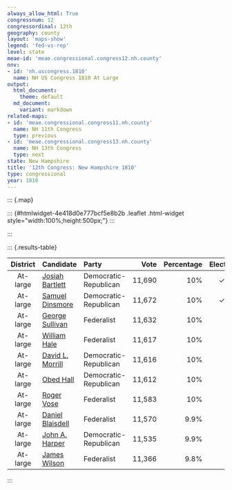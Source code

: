 ```yaml
---
always_allow_html: True
congressnum: 12
congressordinal: 12th
geography: county
layout: 'maps-show'
legend: 'fed-vs-rep'
level: state
meae-id: 'meae.congressional.congress12.nh.county'
nnv:
- id: 'nh.uscongress.1810'
  name: NH US Congress 1810 At Large
output:
  html_document:
    theme: default
  md_document:
    variant: markdown
related-maps:
- id: 'meae.congressional.congress11.nh.county'
  name: NH 11th Congress
  type: previous
- id: 'meae.congressional.congress13.nh.county'
  name: NH 13th Congress
  type: next
state: New Hampshire
title: '12th Congress: New Hampshire 1810'
type: congressional
year: 1810
---
```


::: {.map}
<!--html_preserve-->
::: {#htmlwidget-4e418d0e777bcf5e8b2b .leaflet .html-widget style="width:100%;height:500px;"}
:::

<script type="application/json" data-for="htmlwidget-4e418d0e777bcf5e8b2b">{"x":{"options":{"minZoom":7,"maxZoom":12,"crs":{"crsClass":"L.Proj.CRS","code":"ESRI:32110","proj4def":"+proj=tmerc +lat_0=42.5 +lon_0=-71.66666666666667 +k=0.999966667 +x_0=300000 +y_0=0 +ellps=GRS80 +datum=NAD83 +units=m +no_defs","projectedBounds":null,"options":{"resolutions":[25251.1682940423,16834.1121960282,11222.7414640188,7481.82764267921,4987.88509511948,3325.25673007965,2216.8378200531,1477.8918800354,985.261253356934,656.840835571289,437.893890380859]}},"zoomControl":false,"dragging":true},"calls":[{"method":"setMaxBounds","args":[42.4469990057797,-72.9572479093767,45.5553024920437,-70.3117193086752]},{"method":"addPolygons","args":[[[[{"lng":[-71.944792703227,-71.9288116934892,-72.2215627906209,-72.2829818109849,-72.4585198692103,-72.491122882699,-72.5160828905408,-72.5088588889981,-72.5427849019116,-72.5572479093767,-72.5528349098559,-72.5244319023333,-72.5321869072862,-72.473828889041,-72.4437638811785,-72.4673648918064,-72.4350688830784,-72.452101893402,-72.4337018917169,-72.4386938945784,-72.3955258839429,-72.410354890037,-72.3901048848782,-72.4159788946753,-72.3963618914066,-72.380301889866,-72.3985648973945,-72.3801968949549,-72.3296218798838,-72.2065598379821,-72.1064648027445,-72.0771467924439,-72.0672617891152,-72.0564617854443,-71.9352217442159,-72.0113477639775,-72.0468977742326,-72.0514577736212,-72.0900297831703,-72.0654307709161,-72.0454007642522,-72.0415397610401,-72.0089957481466,-72.0367917570479,-72.023403751263,-72.0381497542745,-72.062374751329,-72.0060677326373,-71.9743727130529,-71.944792703227],"lat":[42.7885950029019,42.7122439889178,42.7199769810478,42.7215579793709,42.7268619746927,42.7724749822701,42.7659589802223,42.7799289831023,42.8084909873958,42.8530289953373,42.8849780015121,42.9155840082155,42.9549550153799,42.9720550205124,43.0062540279326,43.0526580358843,43.084757042971,43.1614230567905,43.233284070845,43.2529140743507,43.3126140869185,43.3316840899889,43.3569360953631,43.3765400981647,43.4288831085546,43.4899751204392,43.5134441241944,43.572205135698,43.6002111425544,43.5847681437346,43.5535001412015,43.5446411405102,43.544004140713,43.5427541408315,43.5284591420974,43.4370011226247,43.4113001166872,43.3763181100172,43.3225760987381,43.2550530869085,43.2547910875054,43.2227540816309,43.187884076142,43.1825630742508,43.1601600704784,43.1288170641206,42.9448470287084,42.9439090303329,42.7893930021138,42.7885950029019]}]],[[{"lng":[-71.0843355690551,-71.0455475274248,-71.0100314804456,-71.0006824648044,-71.0955194965596,-71.1670095206411,-71.1632445181297,-71.1555195136661,-71.1806055219329,-71.3827875897288,-71.4128186085863,-71.4158026124026,-71.4202036142465,-71.469681633451,-71.5757536687381,-71.5871136756719,-71.6924767128923,-71.7647467417448,-71.7027817213715,-71.6618307092817,-71.6458907061213,-71.5781556850382,-71.5942606916883,-71.573084685589,-71.597223695019,-71.5598246827969,-71.5398986776248,-71.5625446861404,-71.5469866826151,-71.5878076983774,-71.5819836971792,-71.632095719058,-71.5738097019438,-71.5776037047765,-71.5516256974227,-71.5495346983115,-71.4958456828881,-71.5219366939583,-71.5162236936096,-71.541198703352,-71.5090666939451,-71.4879236863854,-71.4645566792896,-71.5024876921094,-71.4983356943692,-71.4288296743063,-71.4380886786181,-71.3978116689496,-71.4425896864051,-71.3849186665088,-71.3572536584165,-71.360665660646,-71.2843976368595,-71.2311226153584,-71.1470675861725,-71.0843355690551],"lat":[45.3053024920437,44.8549734129151,44.2847713107623,44.0765162729168,44.0751022697089,44.0765522677422,44.0558132640521,44.0246492585672,44.0221932573315,44.0223252509956,44.1662582764288,44.2120922847134,44.2180442856609,44.2600232917465,44.2547082873801,44.3047952961431,44.3340982980765,44.406644308911,44.4137473122136,44.4403033183587,44.4751513251924,44.5021983322822,44.5216903352909,44.5379893389245,44.5585993418717,44.5644783441435,44.5888403491901,44.6028513509895,44.6299613563865,44.661520360758,44.6735433631141,44.7515213755231,44.7913883845816,44.8156123888081,44.8377373936216,44.8626023981486,44.9049894074846,44.9399904129029,44.9645794174854,44.9846504202605,45.0073234253543,45.001041424919,45.0136464279276,45.0133764266487,45.0700724368965,45.1238904487384,45.1420234516647,45.2035624639093,45.2383974686386,45.2333604696171,45.2533454740589,45.269844476874,45.302444485117,45.2497214774845,45.2397714784131,45.3053024920437]}]],[[{"lng":[-71.7647467417448,-71.6924767128923,-71.5871136756719,-71.5757536687381,-71.469681633451,-71.4202036142465,-71.4158026124026,-71.4128186085863,-71.3827875897288,-71.3618905762646,-71.5646156427524,-71.5605416402913,-71.5323706242029,-71.5221936167147,-71.648272658141,-71.6509116550994,-71.6856876651428,-71.7280856792476,-71.7155636740389,-71.7277506772369,-71.6907226621602,-71.8636847161332,-71.8880147237941,-71.8944467266713,-71.9307067430074,-71.9352217442159,-72.0564617854443,-72.0672617891152,-72.0771467924439,-72.1064648027445,-72.2065598379821,-72.3296218798838,-72.3028688773897,-72.2509318624341,-72.2050148490598,-72.183343844164,-72.184789848112,-72.0906688231221,-72.1142738311177,-72.1169868337234,-72.102476830161,-72.0900598256965,-72.0951008281338,-72.0526198173969,-72.0318558106291,-72.0452308155831,-72.0314938118234,-72.048335817234,-72.0555308205507,-72.0337048145278,-72.0400838181964,-72.0428028191615,-72.0661678290904,-72.0478898260684,-72.0684978350236,-72.0334658252764,-72.0331368263474,-71.90690978578,-71.8724727734818,-71.8376577625043,-71.812902754684,-71.802354753539,-71.7647467417448],"lat":[44.406644308911,44.3340982980765,44.3047952961431,44.2547082873801,44.2600232917465,44.2180442856609,44.2120922847134,44.1662582764288,44.0223252509956,43.915558232013,43.8931192214538,43.8750802182591,43.7650381988381,43.6971911866027,43.6861691805568,43.6212381684341,43.5954751625445,43.5949701610983,43.5778481583185,43.56353315527,43.518061147995,43.4580281312938,43.4508381291739,43.4630171312356,43.5332961431418,43.5284591420974,43.5427541408315,43.544004140713,43.5446411405102,43.5535001412015,43.5847681437346,43.6002111425544,43.7027271623969,43.7401501710175,43.7709521782102,43.8081621857813,43.863403195904,43.9657922178086,43.9675222173513,43.9944892222082,44.0148902264246,44.0099122259201,44.0218402279403,44.0768052393989,44.0796352405978,44.0872252415478,44.1004762444217,44.0969152432181,44.11129024561,44.1315512500291,44.155759254241,44.1566222543093,44.1897832595917,44.2385032690733,44.2706302742432,44.3018882810835,44.3203742844547,44.3482932936746,44.3366372926833,44.3478102958508,44.3555562980658,44.3933893052803,44.406644308911]}]],[[{"lng":[-71.8944467266713,-71.8880147237941,-71.8636847161332,-71.6907226621602,-71.653389647968,-71.6634396504885,-71.6495966436693,-71.651444640321,-71.6273926296655,-71.5855526142327,-71.5887006144558,-71.6679996392189,-71.6029656120101,-71.6281586200916,-71.5125695767859,-71.4663495641265,-71.4546745557242,-71.449298552563,-71.3922435329666,-71.3753825233666,-71.4512775480539,-71.427070533971,-71.3865115204449,-71.36154050991,-71.3869955135333,-71.8541186686936,-71.8987166834976,-71.9288116934892,-71.944792703227,-71.9743727130529,-72.0060677326373,-72.062374751329,-72.0381497542745,-72.023403751263,-72.0367917570479,-72.0089957481466,-72.0415397610401,-72.0454007642522,-72.0654307709161,-72.0900297831703,-72.0514577736212,-72.0468977742326,-72.0113477639775,-71.9352217442159,-71.9307067430074,-71.8944467266713],"lat":[43.4630171312356,43.4508381291739,43.4580281312938,43.518061147995,43.4888021437348,43.4749861408422,43.4380281343922,43.371517121918,43.3268291143237,43.3012051108475,43.2872521081352,43.260147100555,43.1651160847718,43.160241083063,43.0759750708299,43.1222700809911,43.0442140666464,43.0203930623188,43.0089640619318,42.9391940492646,42.9307200453104,42.8249260260138,42.8234100269789,42.7836340201948,42.698804003275,42.7102939909075,42.7114279897149,42.7122439889178,42.7885950029019,42.7893930021138,42.9439090303329,42.9448470287084,43.1288170641206,43.1601600704784,43.1825630742508,43.187884076142,43.2227540816309,43.2547910875054,43.2550530869085,43.3225760987381,43.3763181100172,43.4113001166872,43.4370011226247,43.5284591420974,43.5332961431418,43.4630171312356]}]],[[{"lng":[-71.5471786104364,-71.2358664968986,-71.247185500055,-71.0367594225604,-71.0266944188574,-71.0731124310994,-70.8906213704679,-70.9151133769223,-70.8708423626282,-70.8400413513634,-70.8359303514184,-70.8642003615821,-70.850801357853,-70.8595023622292,-70.8130243465437,-70.7655943292726,-70.772220330426,-70.76223132782,-70.7373983182877,-70.7666973273855,-70.730798315945,-70.7406133186159,-70.7170273111375,-70.7117193086752,-70.7940573303622,-70.8106083334601,-70.8379563436742,-70.8250353386055,-70.8446723441993,-70.831329339969,-70.829691339132,-70.8189323361288,-70.8172963343357,-70.8239423364793,-70.8253973369381,-70.8486253441125,-70.8855983575883,-70.9292683722312,-71.0312024046249,-71.0642024126202,-71.1325034361208,-71.1852044519267,-71.181804447762,-71.2455054691488,-71.2559544722455,-71.2942054827125,-71.3869955135333,-71.36154050991,-71.3865115204449,-71.427070533971,-71.4512775480539,-71.3753825233666,-71.3922435329666,-71.449298552563,-71.4546745557242,-71.4663495641265,-71.5125695767859,-71.6281586200916,-71.6029656120101,-71.6679996392189,-71.5887006144558,-71.5855526142327,-71.6273926296655,-71.651444640321,-71.6495966436693,-71.6194866339854,-71.6004126270982,-71.5471786104364],"lat":[43.4527581403775,43.2847641186781,43.2741911163447,43.1442640983795,43.1380360975127,43.0817240854793,43.0829740912553,43.0528500848259,43.0605550876183,43.0423850851126,43.0678020900395,43.0812960917361,43.0942980945949,43.1206370993023,43.1168530999894,43.0903920964201,43.0715510926625,43.0844250953941,43.0617150918477,43.049998088755,43.0590970915504,43.048393089233,43.0550710912014,43.0425530889932,42.9399190670958,42.8966020583832,42.9169110614162,42.9029480591549,42.8861880553849,42.889832056477,42.8845510555236,42.8948510578012,42.8723000535689,42.8711450531504,42.8707000530223,42.8609490504737,42.8824990534553,42.8850080526163,42.8590980446177,42.8062990335872,42.8213980343815,42.7916980271318,42.7375990169443,42.7425990159519,42.7361120143978,42.6969990057797,42.698804003275,42.7836340201948,42.8234100269789,42.8249260260138,42.9307200453104,42.9391940492646,43.0089640619318,43.0203930623188,43.0442140666464,43.1222700809911,43.0759750708299,43.160241083063,43.1651160847718,43.260147100555,43.2872521081352,43.3012051108475,43.3268291143237,43.371517121918,43.4380281343922,43.4437701364169,43.4347841353441,43.4527581403775]}]],[[{"lng":[-71.1670095206411,-71.0955194965596,-71.0006824648044,-70.994327454806,-70.9890684440959,-70.972717425663,-70.9508384172387,-70.9621824204507,-70.9546924161083,-70.9760044214343,-70.9611334159481,-70.9609494141799,-70.986812421361,-70.9859654191102,-70.9730694130621,-70.9308443982348,-70.8817043782052,-70.8096413515228,-70.8250013536699,-70.8284203518007,-70.8599763649358,-70.8526853604654,-70.917569382175,-70.8678523648706,-70.8643883621791,-70.8883863706378,-70.8770373664352,-70.8906213704679,-71.0731124310994,-71.0266944188574,-71.0367594225604,-71.247185500055,-71.2358664968986,-71.5471786104364,-71.6004126270982,-71.6194866339854,-71.6495966436693,-71.6634396504885,-71.653389647968,-71.6907226621602,-71.7277506772369,-71.7155636740389,-71.7280856792476,-71.6856876651428,-71.6509116550994,-71.648272658141,-71.5221936167147,-71.5323706242029,-71.5605416402913,-71.5646156427524,-71.3618905762646,-71.3827875897288,-71.1806055219329,-71.1555195136661,-71.1632445181297,-71.1670095206411],"lat":[44.0765522677422,44.0751022697089,44.0765162729168,43.944187248765,43.7924492208966,43.5702641801405,43.5510361772279,43.5410421750178,43.5091941693072,43.4781611628627,43.4691191616286,43.4394741560946,43.414274150592,43.3800321442099,43.3495721388981,43.3365241377389,43.2724921272151,43.2254171205447,43.1726951101564,43.1191930999671,43.1659031078211,43.1296311012044,43.1315890996123,43.1181860985881,43.0908130935272,43.0992150943885,43.0916440933022,43.0829740912553,43.0817240854793,43.1380360975127,43.1442640983795,43.2741911163447,43.2847641186781,43.4527581403775,43.4347841353441,43.4437701364169,43.4380281343922,43.4749861408422,43.4888021437348,43.518061147995,43.56353315527,43.5778481583185,43.5949701610983,43.5954751625445,43.6212381684341,43.6861691805568,43.6971911866027,43.7650381988381,43.8750802182591,43.8931192214538,43.915558232013,44.0223252509956,44.0221932573315,44.0246492585672,44.0558132640521,44.0765522677422]}]]],null,null,{"interactive":true,"className":"","stroke":true,"color":"#bbb","weight":2,"opacity":1,"fill":true,"fillColor":["#74C476","#756BB1","#74C476","#9E9AC8","#9E9AC8","#74C476"],"fillOpacity":1,"dashArray":"5, 5","smoothFactor":1,"noClip":false},["<b>Cheshire County<\/b><br/>\nFederalists: 59% (15,048 votes)<br/>\nDemocratic-Republicans: 40.8% (10,410 votes)<br/>\nUnaffiliated or other parties: 0.1% (27 votes)<br/>","<b>Coos County<\/b><br/>\nFederalists: 37% (714 votes)<br/>\nDemocratic-Republicans: 62.6% (1,206 votes)<br/>\nUnaffiliated or other parties: 0.4% (8 votes)<br/>","<b>Grafton County<\/b><br/>\nFederalists: 59.2% (9,002 votes)<br/>\nDemocratic-Republicans: 40.7% (6,192 votes)<br/>\nUnaffiliated or other parties: 0.1% (18 votes)<br/>","<b>Hillsborough County<\/b><br/>\nFederalists: 39.7% (9,925 votes)<br/>\nDemocratic-Republicans: 60% (15,011 votes)<br/>\nUnaffiliated or other parties: 0.3% (69 votes)<br/>","<b>Rockingham County<\/b><br/>\nFederalists: 46.3% (14,534 votes)<br/>\nDemocratic-Republicans: 53.6% (16,829 votes)<br/>\nUnaffiliated or other parties: 0.1% (35 votes)<br/>","<b>Strafford County<\/b><br/>\nFederalists: 50.3% (8,732 votes)<br/>\nDemocratic-Republicans: 49.7% (8,626 votes)<br/>\nUnaffiliated or other parties: 0% (6 votes)<br/>"],null,["Cheshire County","Coos County","Grafton County","Hillsborough County","Rockingham County","Strafford County"],{"interactive":false,"permanent":false,"direction":"auto","opacity":1,"offset":[0,0],"textsize":"10px","textOnly":false,"className":"","sticky":true},null]},{"method":"addPolygons","args":[[[[{"lng":[-70.6170250097467,-70.6149710036071,-70.6109510040495,-70.613408977044,-70.6170250097467],"lat":[42.9772249866355,42.9785760173521,42.9766339868857,42.9734080018503,42.9772249866355]}],[{"lng":[-70.8106293412168,-70.8173060245697,-70.8176542464881,-70.822375032606,-70.8294730266229,-70.8306170091194,-70.8249679882939,-70.8259849800901,-70.8303489674677,-70.8357809556853,-70.8349580085449,-70.8308970211109,-70.8376380193999,-70.8358592269944,-70.8285900064626,-70.8205459860422,-70.8193119777295,-70.8109990047684,-70.8156630237936,-70.8167550222349,-70.8172960099673,-70.820896000966,-70.8307949723852,-70.8372029818432,-70.8486249740548,-70.8566970027768,-70.8855979740892,-70.9001980259277,-70.9054980078858,-70.9139449778998,-70.9266340067172,-70.9307989727441,-70.9560000396463,-70.960000001994,-70.9693999878055,-70.9814709916678,-70.9976009866503,-71.0312010314925,-71.0444009969592,-71.053601020173,-71.0581009684557,-71.0642009861611,-71.0722009983512,-71.081701989624,-71.0913020482537,-71.1018020018967,-71.1037929854065,-71.1245030361282,-71.1325029944526,-71.1435030036031,-71.149702993339,-71.166664977486,-71.1861040037052,-71.1833029733556,-71.1826419954479,-71.1818030156452,-71.2086040161784,-71.2239039962695,-71.2265009978886,-71.2334040301393,-71.2455039730919,-71.2495039929445,-71.2559540015409,-71.2660050178009,-71.2679050024174,-71.2789289815863,-71.2942049996617,-71.3130409745839,-71.3302059928684,-71.3518740095945,-71.3653069649542,-71.4203079912132,-71.4314080154843,-71.4323079834444,-71.4491100147233,-71.467708960637,-71.4995099888112,-71.5390109790521,-71.5974130196955,-71.6018129731674,-71.6128130225049,-71.6420139875383,-71.7267170007704,-71.7495170141112,-71.7506169908873,-71.8113190143927,-71.8116190400574,-71.8560470187045,-71.8847219683173,-71.936076009706,-71.9497900058429,-71.9814019966356,-72.0608110234506,-72.1245259837852,-72.2036440415805,-72.2395119892381,-72.2700730267276,-72.2829809798011,-72.2936340201142,-72.3201499703854,-72.4010539802355,-72.4378040037026,-72.4585189859541,-72.4586119875683,-72.4596670106646,-72.4619629619846,-72.4638249969264,-72.4644139869696,-72.4730710109149,-72.4742819943731,-72.475283988164,-72.4756259743419,-72.4759380324026,-72.4773350068841,-72.4773979739375,-72.483916018014,-72.4873010038356,-72.4883880327362,-72.4889470023557,-72.4916810180834,-72.4973910157492,-72.5015279907093,-72.5120500047709,-72.5164530113565,-72.5167309773798,-72.5151590258884,-72.5083719682168,-72.5088579814662,-72.5117460163054,-72.5183540052138,-72.5395999905226,-72.542907996778,-72.5425970108279,-72.5421009806266,-72.5429680263111,-72.5454499828553,-72.5461009814401,-72.5469999885414,-72.5476460040142,-72.5486359955722,-72.5534260160519,-72.5555390458561,-72.5567499519814,-72.5569360288498,-72.5567499921294,-72.5542320070271,-72.5549449776906,-72.5553490225269,-72.5554150002183,-72.5533629993311,-72.5528339891063,-72.5464909909497,-72.5407079971456,-72.5314689863282,-72.5315580507407,-72.5314330021004,-72.5291909719593,-72.5246169966331,-72.5242419979769,-72.5258870201831,-72.5262899796145,-72.5268800190673,-72.5270650035855,-72.5266239913111,-72.5268410130752,-72.5280520078758,-72.5329680225801,-72.5336809841333,-72.5317819807986,-72.5234049821596,-72.5190450151057,-72.507901013802,-72.5042259902333,-72.4925969936187,-72.4837290098866,-72.4831689858224,-72.4811769969186,-72.4746989889962,-72.4692839748691,-72.4659850046287,-72.4616269860934,-72.4618769662463,-72.4637770063482,-72.4640260399812,-72.4643069641963,-72.4651489990233,-72.4645889656289,-72.4638729848634,-72.4599509767386,-72.4569359678406,-72.4487139921821,-72.4437619901365,-72.4446349924955,-72.4477810062181,-72.4570350000131,-72.4608689948631,-72.4619290043524,-72.462988982472,-72.4609049976297,-72.4604070198685,-72.4610320379906,-72.4644609951546,-72.4670819821321,-72.4664910172268,-72.4625340548749,-72.4562370085414,-72.4512810058025,-72.4452020051122,-72.4398700268891,-72.4361900300056,-72.435066017809,-72.437810993564,-72.4383720119783,-72.4387459787534,-72.4396199925572,-72.4429579924777,-72.4424270044563,-72.43890201514,-72.4333790077342,-72.4331600005294,-72.432784962929,-72.435935987916,-72.4429330167327,-72.442184013628,-72.4415289723866,-72.440748947878,-72.4425280169492,-72.4501130052003,-72.4528289993624,-72.4532040088623,-72.4567020206499,-72.4563360249709,-72.4528010356441,-72.4515529794906,-72.4521000151222,-72.4518679503843,-72.452649962354,-72.4488089460684,-72.4434050156909,-72.4437490403854,-72.4494350085978,-72.450279992332,-72.447936004188,-72.4462809801292,-72.4389690055096,-72.4377190254309,-72.4388749973974,-72.4393129953753,-72.43940699143,-72.4405000333366,-72.4391559768558,-72.4338100086031,-72.4391869944936,-72.4387549768485,-72.4375040309095,-72.4363780153455,-72.4300599736848,-72.4287150321749,-72.4215830073687,-72.4155750315737,-72.4154499780921,-72.4097520156726,-72.4095650231335,-72.4078419970549,-72.4053659728059,-72.4036729825081,-72.4027000149537,-72.3988769929881,-72.3971229759313,-72.3955250701663,-72.3959299739411,-72.3971499963723,-72.3976190141605,-72.4034700110563,-72.4101970004922,-72.4091309905706,-72.4090369971876,-72.4065470058804,-72.4009810186516,-72.3909200368266,-72.3921700162379,-72.4039490021839,-72.4145050245125,-72.4149110036004,-72.4158830089058,-72.4131539658911,-72.4111789967079,-72.4047200025235,-72.4034019851573,-72.4001310058732,-72.399971982337,-72.3988710024378,-72.3957910292426,-72.3958169969352,-72.3934889958971,-72.3905669984307,-72.3912849624861,-72.3926280076898,-72.3920920019415,-72.386940977782,-72.3868469434319,-72.3838000189268,-72.3815650151466,-72.3814689948523,-72.3813430136264,-72.381374002785,-72.3812479961225,-72.3803620250604,-72.3816769631043,-72.383275996812,-72.3841530028444,-72.3846860069277,-72.3963050174042,-72.3985629985046,-72.3969270425153,-72.3962240132987,-72.3957209842045,-72.3955730119775,-72.395634990026,-72.3940300057595,-72.3917679939768,-72.3903229591186,-72.3862040006364,-72.3814849891311,-72.3805399877666,-72.3815409898201,-72.3807829878543,-72.3810940028617,-72.3825629865718,-72.3819319697028,-72.3801399765936,-72.3801959950547,-72.3749879919383,-72.3639160020154,-72.3543900033757,-72.3506169917927,-72.3424749932978,-72.3364699918953,-72.3279169813643,-72.3278539711477,-72.3295220111799,-72.3327000112216,-72.3347450379208,-72.3344010107352,-72.3314200197341,-72.3302239776559,-72.3289659797575,-72.3273619857501,-72.3293450064819,-72.3293769965551,-72.3297230499563,-72.3296599892101,-72.3258220030163,-72.317701998002,-72.3139569906348,-72.3145869877775,-72.3140829837814,-72.314020009187,-72.3091020096555,-72.3088570106254,-72.3056130165136,-72.3026519627062,-72.3024950010133,-72.3027139926279,-72.3047920185789,-72.3051069974833,-72.3056729970659,-72.3053259969787,-72.3027100224838,-72.3034339885142,-72.3023309864624,-72.3015750006351,-72.3003460227064,-72.3003289803668,-72.3002199941035,-72.2955560084606,-72.2922149971246,-72.2862250075076,-72.2832919976485,-72.2827870060907,-72.2812420085004,-72.2760719932789,-72.2751870133225,-72.2711799723594,-72.2675229905473,-72.2650650035846,-72.2489430347889,-72.2400249657646,-72.2327130130947,-72.2322390240781,-72.2346359855895,-72.2370620193165,-72.2375979995283,-72.2369669758631,-72.2327440091821,-72.2275399861415,-72.2249050051527,-72.2220690005079,-72.2180989616814,-72.2108150138023,-72.2050130172389,-72.2047599855499,-72.2051079754662,-72.2052970176797,-72.2035319747314,-72.2052989968366,-72.2055210519418,-72.2054889836907,-72.204070013389,-72.1985500001063,-72.1974140028842,-72.1943519771353,-72.1905009696193,-72.1874369983533,-72.1833330206831,-72.1833639752566,-72.1850050196481,-72.1869600034211,-72.1875910088492,-72.1885699777388,-72.1862379824349,-72.1822030098694,-72.1832440203952,-72.1828640002201,-72.1830219956645,-72.1853899997309,-72.1879159555147,-72.1829559841771,-72.1768270076627,-72.170414005788,-72.168928997107,-72.1674759835318,-72.1675070053292,-72.171493987483,-72.172944972708,-72.17278499167,-72.1706039915147,-72.1633609853589,-72.1592159693428,-72.1585850008717,-72.1513240187983,-72.1426209907843,-72.1357849823317,-72.132980976107,-72.1226539834083,-72.1180129409672,-72.1179469596655,-72.1180409898563,-72.1167659770615,-72.1187639933712,-72.1173930038675,-72.1108720140245,-72.1044209998617,-72.1005010206075,-72.0986889844839,-72.0994619508746,-72.100542991523,-72.0992999749046,-72.090839021117,-72.0931089754372,-72.0980909901779,-72.1043939806031,-72.1060040001319,-72.1120099840288,-72.1129109773486,-72.1147019850459,-72.113437017851,-72.1129839889889,-72.1117500052326,-72.1123879945182,-72.1169410078402,-72.1100880130232,-72.1090189928644,-72.1036069996852,-72.1052919595192,-72.0998790378002,-72.0946530070084,-72.0922440088073,-72.0905039905802,-72.093777982751,-72.0956690256625,-72.0940559964252,-72.0904779988868,-72.0848709529154,-72.082970012269,-72.0820210286886,-72.0818000166999,-72.0799959993925,-72.075003979714,-72.0789650008333,-72.0795950080853,-72.0765559836632,-72.0664219823574,-72.0627129758594,-72.0684050179651,-72.0691499940888,-72.0654149918621,-72.0588630033111,-72.0553129925084,-72.0534819706346,-72.0482890336661,-72.0482790297497,-72.0511769944589,-72.0499829835383,-72.0420880210732,-72.0402790319864,-72.0385259943592,-72.0334500178487,-72.0318979669671,-72.0337389924411,-72.0473049884916,-72.0462350139296,-72.03755398008,-72.0342899554417,-72.0318779894705,-72.0312400131741,-72.0329830083331,-72.0396739747705,-72.0425920101794,-72.0434819730579,-72.0492210076293,-72.0512499977503,-72.0548309917951,-72.0528599807027,-72.0523419995498,-72.046430005992,-72.0407279785294,-72.037288003652,-72.03678298271,-72.0337030315352,-72.0367489934373,-72.0416339749668,-72.0420450053677,-72.0420909923235,-72.0426449849643,-72.042866993245,-72.042122012297,-72.0421029843791,-72.0441020250969,-72.0426729865043,-72.0423869961994,-72.0481010093771,-72.0486720328003,-72.0521960121093,-72.056860996778,-72.0569879998892,-72.0613380041472,-72.0659110168758,-72.0646089953311,-72.0596149462697,-72.0581940411857,-72.0580659864625,-72.0587960059403,-72.059717000834,-72.0559029880072,-72.0532330185536,-72.0530429491675,-72.0539949802927,-72.050209987226,-72.0478890140417,-72.0490000356719,-72.0510019492374,-72.055693980466,-72.0580329602702,-72.0597819954678,-72.0605180187643,-72.0608780002907,-72.0611739980174,-72.0603780028977,-72.0588799724991,-72.0608459881247,-72.0645440327372,-72.0677740140526,-72.0654339677243,-72.0588800092547,-72.0560780028584,-72.0540459881929,-72.0457450259769,-72.0437759851039,-72.0398369826544,-72.03900399201,-72.0334649972035,-72.0323169984755,-72.0324439930751,-72.0315489940227,-72.0323410318604,-72.0336789963857,-72.0331359786685,-72.0313220228431,-72.0296980173577,-72.019130007364,-72.0121729880215,-72.0017920285435,-71.9936620069723,-71.9864840071904,-71.9846169938294,-71.9842819647409,-71.9811199813548,-71.9631329771557,-71.9581189969947,-71.9565169901343,-71.9451630026926,-71.9353949893982,-71.929110014669,-71.9250879644883,-71.9174339743494,-71.9069089780702,-71.9023319973321,-71.8913729589005,-71.8884839907768,-71.8881819702234,-71.8849169771208,-71.883973020619,-71.8811539514602,-71.8786959888122,-71.8769739828588,-71.8762899838155,-71.8724719489433,-71.8714879848947,-71.8632910006238,-71.8609739919555,-71.8552569840497,-71.8463469881436,-71.8415899919809,-71.8332609737956,-71.8296040067139,-71.8248490296983,-71.8205349985202,-71.8197830189784,-71.8143509865324,-71.8123259796277,-71.8125430071801,-71.8146860188078,-71.8157099895201,-71.8160650029115,-71.8124239585802,-71.8157729865431,-71.8141410198431,-71.8094229828526,-71.8088279868137,-71.8076600173373,-71.8029219830941,-71.8001339752456,-71.8034889926258,-71.802992983322,-71.7977559910691,-71.7945869917154,-71.7916090211831,-71.7786130048239,-71.7768039976016,-71.7753990200132,-71.7749159811999,-71.7728010268421,-71.7690690212705,-71.7678879843662,-71.7657190039658,-71.7560909946263,-71.7495329866817,-71.7455520079209,-71.7450110070912,-71.7431040102654,-71.7388149984,-71.737835971595,-71.7315200015617,-71.7212010069927,-71.717159021342,-71.7089340066039,-71.703067985591,-71.6994339641361,-71.6944910015724,-71.6915899860932,-71.6851800067346,-71.6826289645243,-71.6774860116498,-71.6795229952838,-71.6773840025046,-71.6706669916204,-71.6641909655358,-71.6603939232119,-71.6584460052025,-71.6572179959768,-71.6534730363475,-71.6450680490532,-71.6404039858901,-71.6408470314167,-71.6465509854608,-71.6478639755215,-71.647177013811,-71.6380979961623,-71.6310069677842,-71.6251979990176,-71.625199034296,-71.6346830146721,-71.6336949900087,-71.6304410119527,-71.6254609659351,-71.6220769738329,-71.6196239965859,-71.6137830154697,-71.6078109834277,-71.5994800089861,-71.5954840286803,-71.5947419727413,-71.5943029849973,-71.5902560123797,-71.5891749802013,-71.5869719762399,-71.5866530137329,-71.5866480125084,-71.5890450233276,-71.5866500009128,-71.5838699843337,-71.5793029990622,-71.5770679481591,-71.5802629929221,-71.5849589909339,-71.5856809636157,-71.5874199597939,-71.5936189885498,-71.5942589877476,-71.5920560120142,-71.5836540170064,-71.5768840091774,-71.5730190133087,-71.575193031871,-71.5825129921408,-71.5864450012556,-71.5977630043585,-71.5981160068821,-71.5950519600845,-71.5949879840896,-71.5939229883951,-71.5920909783794,-71.5836000076652,-71.5755189996605,-71.5715109895245,-71.5633989891624,-71.5597300001744,-71.5589849868425,-71.5579720072699,-71.5556880106051,-71.5537479845173,-71.5516699891322,-71.5507430061345,-71.5491120133767,-71.5515729932476,-71.5532999815814,-71.5547059769881,-71.5512199881319,-71.5514769922794,-71.5465210365596,-71.5377240068819,-71.536987001128,-71.5362509925003,-71.5386830348094,-71.5398979750216,-71.5405360290703,-71.544598993782,-71.5492360070361,-71.5492680029121,-71.5486289746399,-71.5478599788664,-71.5490439970087,-71.5535859843782,-71.5569679858566,-71.5547370015447,-71.5540339897775,-71.556017002787,-71.5594400457822,-71.5607510212409,-71.5615189819664,-71.555377012899,-71.554096975809,-71.5565599839607,-71.5557600366694,-71.5485920262842,-71.5528420420699,-71.5571679946205,-71.5558589891998,-71.5508569849208,-71.5480090165245,-71.5468890508747,-71.5486809479461,-71.5541210055158,-71.5573229807419,-71.5626359916373,-71.5621239913808,-71.5581220002137,-71.5585710197375,-71.5618999918318,-71.5617720247849,-71.563538477218,-71.5668879888567,-71.5676450099555,-71.5721630057837,-71.5751520373615,-71.5788509825874,-71.5802410069805,-71.5768929957537,-71.5772080112874,-71.5822590117854,-71.5878229856129,-71.5847980260827,-71.5865300182091,-71.5819509780497,-71.5825600386193,-71.5900240021735,-71.595597974291,-71.596400024064,-71.5946710107851,-71.5980420194763,-71.5941360147699,-71.6001620020767,-71.5992050085336,-71.6003280018634,-71.6049119901304,-71.6113930088421,-71.6130940289449,-71.6147619916776,-71.6180660284873,-71.6183550054636,-71.6174309915566,-71.6225929931371,-71.6232660200026,-71.6245329894075,-71.6253230293421,-71.6254770008667,-71.6250580414841,-71.6251800417433,-71.6292169825044,-71.6320940067223,-71.6305689913775,-71.6239240127356,-71.6184419805604,-71.6142380033244,-71.6142670066687,-71.6132060060069,-71.6111659841448,-71.6062569913303,-71.5991859340451,-71.5968569933541,-71.5969489900653,-71.5929660107422,-71.5843919989434,-71.5800050077893,-71.5717060160727,-71.5731290133992,-71.5692159867764,-71.5709949428359,-71.5713500338081,-71.572949015392,-71.5754999864046,-71.5743140427493,-71.5683859734826,-71.564759989857,-71.5619119592881,-71.5576720015777,-71.5529709834891,-71.552653981682,-71.5566189767095,-71.5567079863941,-71.5521120041364,-71.5506260389963,-71.5490519928726,-71.5503039883002,-71.5495330287761,-71.5459010073469,-71.5401159932941,-71.5360990313939,-71.5320160234064,-71.5291539944572,-71.5288889787701,-71.5223930179005,-71.519400965159,-71.515588005975,-71.51171202955,-71.5129899962299,-71.5090019881297,-71.506986010474,-71.502473020796,-71.4963890086809,-71.4969720134695,-71.4967159966281,-71.4956880100787,-71.4972019775945,-71.5006619843194,-71.5008549543656,-71.5015909778874,-71.5098510152201,-71.5153489897582,-71.5165339780369,-71.520006995149,-71.5214220131838,-71.5198130098876,-71.5169489825137,-71.5154980064612,-71.5177489784234,-71.5174890110646,-71.5161029721638,-71.5149059996208,-71.5162229781691,-71.5223060304523,-71.5241719947248,-71.5271629868605,-71.5316049946496,-71.5346940073744,-71.536881980581,-71.5406499706597,-71.5401020006483,-71.5379160139261,-71.5348789363559,-71.5300910047612,-71.5250160195295,-71.5200220085879,-71.5146090199211,-71.5077589954962,-71.5076740010229,-71.5049999883494,-71.4995280029097,-71.494112005049,-71.4875649843855,-71.4842490159974,-71.479095959211,-71.4779070293456,-71.4732689920236,-71.4672449839432,-71.4664079948798,-71.5024870164887,-71.4990400136081,-71.4999450287057,-71.4940090549675,-71.4922049904275,-71.491084978224,-71.4931499872132,-71.5008739979487,-71.5050909927659,-71.4989290060223,-71.4995270313758,-71.4971639752647,-71.4961050155129,-71.4977859954619,-71.4896600030512,-71.4861190026169,-71.4824430123208,-71.4759310019192,-71.4686399963301,-71.4655470231305,-71.459127974631,-71.4583230020167,-71.4492570157751,-71.4500659904744,-71.4480329903342,-71.4402539844032,-71.4401899964745,-71.4324439907187,-71.4288280063303,-71.4269490160661,-71.4359239904017,-71.433727964089,-71.4267500032881,-71.4236799927915,-71.4246810428017,-71.4190580299817,-71.4179590043081,-71.414596969922,-71.4157920018617,-71.4140450144491,-71.4087769716342,-71.4049579839856,-71.4056359929592,-71.4008180308866,-71.3978100052226,-71.3991000186608,-71.4032669990497,-71.4078250172433,-71.4155530180849,-71.4176530126777,-71.4265130118308,-71.4389660262131,-71.4438829624677,-71.438546012951,-71.4330140319579,-71.4283880097875,-71.4203349906068,-71.417131996403,-71.4133480026866,-71.4121500055646,-71.4069729968089,-71.4026380044024,-71.3939699963689,-71.3894119997503,-71.3843029749797,-71.3801580182096,-71.3776299883171,-71.3752989706002,-71.363012988281,-71.3587069865293,-71.3567360123922,-71.3595579711848,-71.3628310131604,-71.3604049783358,-71.352604033562,-71.3472660057567,-71.3429610080003,-71.3363919820457,-71.331733028451,-71.3209220020977,-71.3143180010648,-71.3090079930971,-71.3011070144066,-71.2970920267356,-71.2912949368721,-71.2872139961254,-71.2837489661571,-71.2799630198879,-71.2723199924741,-71.2649390246194,-71.266754003888,-71.2643940213771,-71.2630420004743,-71.2584810071092,-71.2560860023058,-71.24838198968,-71.2444989728202,-71.2393459708298,-71.2362709837201,-71.2317339776635,-71.2311220269621,-71.2280479734654,-71.2216060019512,-71.2206340120565,-71.2115080307376,-71.2033890269482,-71.1971430156303,-71.1948780075196,-71.1837850141684,-71.1825870052598,-71.1785760118974,-71.1733670074909,-71.1674459981608,-71.1621009852118,-71.1546660111752,-71.1448009891775,-71.1339940064395,-71.1319529966807,-71.127961989455,-71.1245170006735,-71.1236640176988,-71.1199139441238,-71.1201120044348,-71.1162649951914,-71.1166570300097,-71.1107350114823,-71.1073389838147,-71.110743004024,-71.1086750105316,-71.1045659794605,-71.1051509936671,-71.0971249666761,-71.0894830187161,-71.0843340012504,-71.0821140125985,-71.078374994699,-71.0769140002545,-71.0756399893027,-71.0726000032543,-71.0693870032242,-71.0658360012042,-71.0590040568599,-71.0578609586258,-71.0527069928037,-71.04762294497,-71.0473279843856,-71.0463279770514,-71.0432639507867,-71.0410939809429,-71.0375179792813,-71.0375149767321,-71.035153000108,-71.0339950251591,-71.0310389633627,-71.0304739771231,-71.028743993152,-71.0266550232827,-71.0260719975014,-71.0241050094048,-71.0229920053297,-71.0215260001145,-71.0181779827236,-71.0179120290242,-71.0156110109431,-71.0153560235641,-71.0129360123436,-71.0112700139209,-71.0100300103826,-71.0094939517597,-71.0087359852393,-71.008567014337,-71.007140999016,-71.0064699942947,-71.0021189771953,-71.0014910330599,-70.9998639723459,-70.9995129942571,-70.9984509700916,-70.9978119644306,-70.9969859799709,-70.9965619929173,-70.995991051132,-70.9947380193976,-70.9934559952485,-70.9926529528316,-70.9918559418029,-70.9905900084178,-70.989929004005,-70.9898539922108,-70.9891700575376,-70.989067068223,-70.9874399516954,-70.9849009895228,-70.983022537294,-70.9821160162953,-70.9819459924767,-70.9757049893453,-70.975060005646,-70.9748099949485,-70.9732630231739,-70.9729860054655,-70.9727160067055,-70.9724239658395,-70.9669139787192,-70.9629379849067,-70.9601079636307,-70.955859998898,-70.9547070195007,-70.9533219692194,-70.952692992455,-70.952629016722,-70.9539170171804,-70.9546699775637,-70.9590389660302,-70.9617099764952,-70.9619930086449,-70.9624949745488,-70.9633439799312,-70.9633420120622,-70.9586880077702,-70.9571579959509,-70.9540660384264,-70.9540450347393,-70.9565029855206,-70.9550059876721,-70.9569529539633,-70.9588039935101,-70.959089994103,-70.9591849656522,-70.9645229369453,-70.9646149814804,-70.9682239857228,-70.9689750009094,-70.9679369943205,-70.9754710230365,-70.9750930065262,-70.9700040107088,-70.9676499893925,-70.9651070385508,-70.9644329978778,-70.9613010690292,-70.961079014409,-70.9622120152911,-70.9624459801223,-70.9645359789416,-70.9669000092717,-70.9654650111002,-70.9618590051023,-70.9611500070061,-70.9659069974329,-70.9683049763487,-70.9686280061923,-70.9687279820458,-70.9710389960431,-70.9760569861553,-70.982507995926,-70.9856069801407,-70.9871249867734,-70.9872489769523,-70.9867459814937,-70.9858609581775,-70.9828170051835,-70.982659000627,-70.9829699995351,-70.987641004219,-70.9876489833964,-70.9851520030227,-70.9859579942279,-70.9859649834099,-70.9843049658916,-70.9818590127299,-70.9806239768255,-70.9764080079943,-70.974156011855,-70.976736049467,-70.9719749951355,-70.9730680097389,-70.9668979516563,-70.967228998959,-70.9604390041395,-70.9565280315512,-70.9543260196095,-70.9471009913386,-70.9404999683621,-70.9371100068891,-70.9327250299298,-70.9316409965084,-70.9260409704567,-70.9252450031597,-70.922307003042,-70.9196450056954,-70.9192169748413,-70.9121510042565,-70.9149710032369,-70.9098049596547,-70.9084049959981,-70.9028050235118,-70.9018049997708,-70.8966050229759,-70.9019050071779,-70.9074050074699,-70.9060049561248,-70.8975050180924,-70.8988050069573,-70.8963040077321,-70.8865039985212,-70.8840039979141,-70.8858039997132,-70.8817039892371,-70.8752040291606,-70.873653029576,-70.8723260068155,-70.8708149783841,-70.8700979877318,-70.864465982499,-70.8607920408553,-70.8606440181265,-70.8596069838368,-70.855081967641,-70.8522899889989,-70.8459420490495,-70.8456539882688,-70.8433019873256,-70.8428139880566,-70.8392130090979,-70.8388919727724,-70.8372740427559,-70.8336500003959,-70.8289019908546,-70.828401980398,-70.828802033168,-70.81786497383,-70.8156360038656,-70.8172840069044,-70.8127220026031,-70.8115010167459,-70.8100209825865,-70.8109519866291,-70.8136530152887,-70.8131190493462,-70.816903012374,-70.8165979863421,-70.8207630049616,-70.8191150219627,-70.8198929992352,-70.8246539833209,-70.8283009864953,-70.8248010065203,-70.8235010031238,-70.8275009565019,-70.8291009793776,-70.8337999744998,-70.8331640010684,-70.8345228032662,-70.8325999831451,-70.8349000083638,-70.8326999887148,-70.8344000053551,-70.8309000182862,-70.827200011538,-70.8309000247051,-70.8414000180527,-70.843500027996,-70.8460010050032,-70.8421999830292,-70.8439009832083,-70.8446009318501,-70.848000999004,-70.8489009599241,-70.8468009893427,-70.852300988521,-70.8630609793758,-70.8686149866267,-70.8751969920302,-70.8774499792135,-70.8819810312573,-70.8872160046374,-70.891611005884,-70.8994539710887,-70.9041839914717,-70.9055420154717,-70.89678399376,-70.8917330427865,-70.8873230194593,-70.8825309863967,-70.8815339972981,-70.8765729971182,-70.8698049958539,-70.8675769761276,-70.8710869807737,-70.8672110008297,-70.8691490086462,-70.8662639975588,-70.8656049745741,-70.8725209902154,-70.8722769371894,-70.8775640118954,-70.8771630019831,-70.8825959921027,-70.8877769986668,-70.8971669593978,-70.8994140046541,-70.8984170225182,-70.9060610031376,-70.906843012035,-70.9158250047447,-70.9116470218409,-70.9118980025242,-70.9160469924485,-70.9148940122818,-70.9177019884007,-70.9129950166939,-70.9127130164072,-70.906255995057,-70.903199982706,-70.8925049878517,-70.8837410153047,-70.8757260045982,-70.8708419926344,-70.8615180130776,-70.8614570051407,-70.854285006875,-70.849707044428,-70.8402924521952,-70.8452360164675,-70.8391629912403,-70.8333070473322,-70.8326159772968,-70.834860027153,-70.8391990032174,-70.8452989898572,-70.8423990082719,-70.8433989930109,-70.846899991435,-70.8510999819135,-70.8578999952911,-70.8611999788965,-70.860100003607,-70.8581999980119,-70.8508000010177,-70.8551099679005,-70.8520890268693,-70.8539809728194,-70.8545600283767,-70.8528209981132,-70.8481670075019,-70.8479529941803,-70.8439560073555,-70.8407820204474,-70.8360360159866,-70.8319620292152,-70.8245770273038,-70.8130249844628,-70.8100189842579,-70.8053349707279,-70.8014130477217,-70.7954770004384,-70.782998042083,-70.7789979989871,-70.7725980217947,-70.7674980235901,-70.7612969973062,-70.7605969700503,-70.7502969777827,-70.7480970042475,-70.7536970413627,-70.7511970159772,-70.7399969846337,-70.737396031652,-70.7391960087174,-70.7330959494148,-70.7317959744517,-70.7254960262356,-70.7259959829539,-70.7234960171772,-70.7276959926815,-70.7294960130241,-70.725496025465,-70.7152960110531,-70.7123959795278,-70.7129960159365,-70.7138960037346,-70.7186959935838,-70.7233960258855,-70.7275960117076,-70.7316620185134,-70.7297700061883,-70.7351720211221,-70.7299530054122,-70.7283050260386,-70.7189970180532,-70.7175170006435,-70.7135800239818,-70.7117490332952,-70.7154420165431,-70.7160980359734,-70.7189360057891,-70.725802998028,-70.7284429855724,-70.732135010892,-70.73268402733,-70.7354770178585,-70.7424039851229,-70.7449069695939,-70.7455629935102,-70.75046097135,-70.7517960166902,-70.747872986163,-70.7502240205682,-70.7551379823482,-70.7614739861376,-70.7645669817453,-70.7643220114883,-70.7690089509899,-70.7719130120639,-70.7697370077537,-70.7722120019407,-70.776088010136,-70.7790680042636,-70.7861360078048,-70.7866070144919,-70.7906820017409,-70.7945960059585,-70.7978059706581,-70.7981530005392,-70.7999960136433,-70.8054799976064,-70.8087120200678,-70.8106809889968,-70.8106293412168],"lat":[42.8966196646635,42.8976160009897,42.905083758424,42.9097299736977,42.9110520204137,42.9092109947954,42.9043509839773,42.8997930008919,42.9003400009511,42.8965970013714,42.8914690316287,42.889220010035,42.8824020114246,42.8787583111979,42.8870050140298,42.8881849857801,42.8949200060805,42.8923749909643,42.88673301462,42.8820220100114,42.8722899961513,42.8720899890332,42.868917994589,42.8650900122763,42.8609390015464,42.8653899879506,42.8824900113095,42.8859900005167,42.8867889863657,42.8866520194191,42.8854029920485,42.8845889947026,42.8732890305763,42.8715890157705,42.868288990009,42.8665659870174,42.8643890123954,42.8590890093789,42.848789016374,42.8330889879166,42.8219890224623,42.8062890118314,42.8078889908358,42.8099890409001,42.8121889820441,42.8145889831199,42.8149500182734,42.819461981667,42.8213889730287,42.8176890005019,42.8154889830033,42.8083379824232,42.7906890174953,42.75448997056,42.7500900014592,42.737590003631,42.7433899828813,42.7466890066203,42.7463610107161,42.7454889846082,42.74258899621,42.7402049877589,42.7361020175772,42.7273890018909,42.7258899589177,42.7112579753694,42.6969899649951,42.6969859968746,42.697189987865,42.6981539988817,42.6981900087371,42.6996890026538,42.6999889912277,42.6999890038035,42.700375990899,42.7006889841449,42.7017849730944,42.7025890206242,42.7037879929983,42.7038880031445,42.7041879774699,42.7048879736296,42.7069880211875,42.7073870060393,42.7074870211006,42.7090869953054,42.7090869936165,42.7103519653268,42.7110579768386,42.7124360091809,42.7126750106663,42.7132939958423,42.7157050152875,42.7176359786645,42.7195349946775,42.7204999976092,42.7211930473796,42.7215490083905,42.7218840027927,42.7226410003579,42.7251000325947,42.7262830137244,42.7268529879132,42.7292989985037,42.731128018141,42.7343289929589,42.7369350251488,42.7374600153106,42.7459160011873,42.7496690221473,42.7537469893431,42.7563300162595,42.7577019994303,42.7605820097727,42.760855995889,42.7648769681022,42.7686940152773,42.7699739836794,42.7706140182317,42.772739014106,42.7731250295051,42.767062988806,42.7636609573178,42.767114994773,42.7686700012949,42.7708620103351,42.774610004574,42.7799189971104,42.784113993919,42.7906509954247,42.8048320081499,42.8087560017346,42.8091450200697,42.8090299941442,42.8144029965862,42.8213769863364,42.8238059808604,42.8306819878868,42.8387130130499,42.8422029880632,42.8467089995176,42.8502980222381,42.8518299910583,42.8522189987331,42.8547569938643,42.8600379953811,42.8647699766237,42.8660740141807,42.8754279933797,42.880349984535,42.8849679932346,42.8871399933874,42.8893790083311,42.8979499947849,42.9062270278631,42.9078730000101,42.9127189952832,42.915049017112,42.9185010090719,42.9243539881237,42.925680998937,42.9275779530258,42.9305499741534,42.93990098515,42.9408609587514,42.9446800138041,42.9475849974381,42.952773011124,42.9552420050469,42.9596970027555,42.9628960018291,42.9641710008683,42.9658149924287,42.9676479820057,42.9730699874147,42.9731620030049,42.9740769972954,42.9717470133633,42.9765949811333,42.9784700267504,42.9829060020829,42.9843469827122,42.9859010254333,42.9861069669764,42.9867239859082,42.9913189844402,42.9938560065209,42.9948620031094,43.0000800069414,43.0013059917778,43.0011689968651,43.0062450171647,43.0105660216582,43.012394001563,43.0172849900239,43.0227939976763,43.0247830076711,43.0271139960294,43.0359610049229,43.0384070063361,43.0423619727482,43.0457220076808,43.0507280264747,43.0547290012301,43.0583190142331,43.0619319813624,43.0674649970465,43.0713519836347,43.0770429899975,43.0817299944276,43.0862560034925,43.0896390028499,43.0909650091607,43.0925199956672,43.0959030043207,43.1004070106442,43.1036300193959,43.1072879829958,43.1123849906994,43.1127279873396,43.1188320311321,43.1233810117369,43.1301919828524,43.1314259760428,43.1312890053929,43.1351979905127,43.1367529863527,43.1378719752554,43.1399060020363,43.1406149799442,43.1462150061023,43.1496660059676,43.1519769631758,43.15515501516,43.1614139794754,43.1701740020803,43.1721859723392,43.1760939893746,43.1797289880816,43.1822210287745,43.1891700029256,43.192484989064,43.194519986522,43.1953429966524,43.2010349906458,43.2040069902696,43.2101559762632,43.2112759736013,43.211321977201,43.2190489799761,43.222408997301,43.2322839817076,43.2452230201343,43.2526990032057,43.2548479901952,43.2574539806251,43.2604030051518,43.2606309809438,43.2634420299515,43.271075988987,43.2713739818109,43.2797609865173,43.2800119969215,43.2828920193366,43.290800999443,43.2967670162222,43.3016129813447,43.3081489769361,43.310480014567,43.3126049943129,43.3147769896823,43.3165149890836,43.3170640021841,43.3215919896982,43.3303949859492,43.3340750024148,43.3343950363716,43.3378430015608,43.3457749862423,43.3549839936045,43.3578650082274,43.3580980328152,43.3639980108021,43.3650500038315,43.3779479720531,43.3843019916904,43.3861309897837,43.3904719829673,43.3933980105075,43.4109970047396,43.4152490016457,43.4198659747781,43.4319539931961,43.4378090029726,43.4458319786547,43.4512249817086,43.4563919983345,43.4650779865509,43.46795799565,43.4723440077861,43.4725959896369,43.4749490183426,43.4815080085709,43.4832220103762,43.4838389992115,43.4842739890655,43.4844790152496,43.491633961209,43.4949030049747,43.4975100408497,43.4992249888391,43.499728977652,43.5080619760259,43.5134349930675,43.5174339982796,43.5195779605239,43.5216099897417,43.52225698317,43.522782987265,43.5275369920754,43.5275590439359,43.5273299985979,43.5313740065584,43.5383659966507,43.5405600024289,43.5456349800251,43.5500229793702,43.5525829996404,43.5616360232693,43.5650179775377,43.5646970102497,43.57219502241,43.5781119985642,43.5836519860951,43.5864670397875,43.5874279735636,43.592116030405,43.5966209890889,43.6016510059286,43.6044619848816,43.6083929869923,43.6103130057418,43.6145189741948,43.6192500026013,43.6257110118783,43.6263280028583,43.6274029802563,43.6311739835258,43.6325909958253,43.6328199931327,43.6338029834131,43.6346480102219,43.6373920016921,43.6402040105662,43.6434270238596,43.6534160500793,43.6552209881333,43.6561580122509,43.6621480120959,43.6623980144799,43.6681349643638,43.6743289748607,43.6744670278698,43.6794720152137,43.6814609913216,43.6819870053389,43.6911300188166,43.6957699892501,43.6982609767696,43.701278029546,43.7034949928995,43.7033119879187,43.703722985478,43.7038329956613,43.7056429838447,43.7086370000756,43.7113330034266,43.718532025972,43.7221199950278,43.7227370035962,43.7241529924571,43.727054006387,43.728014012742,43.7341379981972,43.7343650003619,43.7340669850996,43.7408509887113,43.7443749849166,43.7482860087519,43.7480119745889,43.74700500596,43.7453590108963,43.7451299904231,43.7448330240049,43.7468920143187,43.7542319928334,43.756355992131,43.7598309967214,43.7657290025239,43.7676959925157,43.7709429659869,43.7712629774812,43.7723829961465,43.7727490008955,43.7792399743244,43.7812969839179,43.7822789987156,43.7833539884611,43.7860970093279,43.789068006562,43.7897999959786,43.7930939591299,43.8010580032133,43.8032110081586,43.8081770047521,43.8098249748662,43.8140989986108,43.8171129885987,43.8182759857792,43.8211530295757,43.8269310149529,43.8340319996643,43.8414299941688,43.8451089885336,43.8456120178788,43.8499319995293,43.8561259982168,43.8653349954251,43.8663400090886,43.8678699767906,43.8686020247829,43.8691500012443,43.8694470068068,43.8757859791178,43.8779789957842,43.8837159959008,43.8863879992753,43.8865430108391,43.8883130018893,43.8927619826616,43.9017039882093,43.9063070059262,43.9095429724573,43.9129359748566,43.9177639881388,43.9232919922636,43.9280219765997,43.9291710289924,43.9352779977143,43.9413869838379,43.9471719706,43.9476539999813,43.9505359901639,43.9556110178861,43.9576599741782,43.9595839627084,43.9624780002643,43.9635429953698,43.9652010148531,43.9672049917174,43.9684370165325,43.9697100107964,43.9698720253408,43.9669250009293,43.9670540138989,43.9694780449268,43.9719659932632,43.9785520190487,43.9841780016771,43.9872119895842,43.993088999121,43.9996169811018,44.0005349828547,44.0032940077923,44.0126629895609,44.0154989934266,44.0139920120395,44.0090790175705,44.0127360054203,44.014970983447,44.0196830046947,44.0231790214178,44.024299007669,44.0213080114303,44.0217200188415,44.0226790060256,44.0275690007257,44.0297639884888,44.0327890076511,44.0385769949741,44.0414290266311,44.0451119873283,44.0492989921753,44.0516180071806,44.0540210218811,44.0548169963428,44.0583439895177,44.0579209891746,44.0614119808801,44.0647300118179,44.0691359777281,44.0707100127261,44.0742529965093,44.0761700018876,44.0770080131701,44.0759629976002,44.0742769756942,44.0745310257233,44.0762410148719,44.0788300142889,44.085381995241,44.0895380090706,44.0889500393593,44.0901380114417,44.0933589882948,44.1001009814555,44.1016550081961,44.1033709916032,44.1007439942688,44.096995999083,44.0973630199036,44.0993049852597,44.1101369840891,44.1146419699095,44.1198910047265,44.1239110011953,44.1256680110792,44.1250640118394,44.1258749996553,44.1315409580347,44.1332789923115,44.1366159748329,44.1415979898705,44.1429100079414,44.1495050083528,44.1512880140008,44.1529330044581,44.156590008034,44.1581209982928,44.1602920123051,44.1608170058886,44.1621440208559,44.1644519793406,44.1669209809349,44.1780269873282,44.178096000673,44.1849509778967,44.18929299478,44.1960579596648,44.201144011947,44.2049070440279,44.2060669957755,44.2067979721769,44.2107519807416,44.2126940211411,44.2168760178594,44.2197320053772,44.2240289922968,44.2350659935203,44.2384930017901,44.2420580133773,44.2448920063329,44.2500610006194,44.2536639701876,44.2560179716181,44.2602839860836,44.2604360174174,44.263377002559,44.2649510073455,44.266926003813,44.2699719982331,44.2679970217974,44.2709759889271,44.2772350163685,44.2862399964632,44.2878929931163,44.2899709884939,44.2924480194451,44.2956079922805,44.296087030832,44.2964629924875,44.3018779519708,44.306676993182,44.3071339895727,44.3139659746145,44.3157519958213,44.316822993302,44.3203650100657,44.3209360030339,44.3221699956875,44.3203830149025,44.3214080358175,44.3250790045137,44.3276109957222,44.3312179806147,44.3362429935313,44.3364139709237,44.3375000089472,44.3365560077992,44.3375439820411,44.3376319947342,44.3377439762609,44.3357700108143,44.3375770166545,44.3420239697923,44.3465349975089,44.3482840071294,44.3474990077154,44.3433349880692,44.3428459929086,44.3428070052922,44.3417170053838,44.3412279986764,44.3398800030198,44.3389639971331,44.3385719909592,44.3376510156848,44.3366279709887,44.3366890373884,44.3397779816871,44.3402820053117,44.3405889822597,44.3435059947906,44.3453000029128,44.350136034563,44.3508889854977,44.3524489806464,44.3527869857418,44.3527670026708,44.3545409881772,44.3567199899823,44.3586329914554,44.3629590186932,44.365501981904,44.3668169887629,44.3725319867889,44.3754639999223,44.3822779855078,44.3837409901464,44.3838620155387,44.3839099900389,44.3833669927337,44.3864830099513,44.3903840114773,44.3927120042557,44.396590974977,44.3988929705228,44.4001879973397,44.3997989808986,44.4005390097497,44.4011259933588,44.4013189654361,44.4030970138698,44.404899004795,44.4054449948634,44.40628101057,44.4064009960918,44.4019549815113,44.4012859766347,44.4013589608161,44.4016569998446,44.4079070064876,44.4089210038448,44.4110150049932,44.4112130182113,44.4104659891163,44.4116110074035,44.4145149920551,44.4160690330346,44.4200910028508,44.4209600174046,44.4239539839867,44.4276560084008,44.427432998441,44.4332860015105,44.4357019717653,44.4362489906613,44.4383509974432,44.4422810125271,44.4468739834686,44.4540709807452,44.4603589665681,44.4605450090329,44.4641859762377,44.4659349783432,44.4688689956525,44.4699760089724,44.4738349896296,44.4791380279559,44.4843230102357,44.4826520282591,44.4812579835671,44.4774680138795,44.4755709841115,44.4744039935094,44.4751789691538,44.479793020754,44.4844110231056,44.4854659769098,44.4845539953803,44.4864549874165,44.494423987607,44.499381024362,44.5007490009194,44.5000569948439,44.4983659653264,44.4985260175773,44.4987320199505,44.5028729923558,44.5062550384038,44.5068039780755,44.503217018658,44.5017999999492,44.5035380208081,44.5065089887663,44.5101410243219,44.5125409898957,44.5152139873125,44.5192579973985,44.5216800347692,44.5229839886855,44.5236029974321,44.5303230049301,44.5363119791572,44.5408590137791,44.5454060244913,44.5469359833778,44.5544070161559,44.5554119940851,44.5624519958097,44.5627719974266,44.5638129909513,44.5651180474029,44.5647160033984,44.5647749957051,44.5632300105049,44.5632179949986,44.5642029977316,44.5687790000475,44.5704509585324,44.5705630036982,44.5698169974138,44.5696570093933,44.5700000063205,44.5713030287016,44.5752329872675,44.5769239997681,44.5807870274297,44.5847630179923,44.5817689836741,44.5786379780543,44.5847850118945,44.5868869961848,44.588440967599,44.5883500089868,44.5888309946119,44.5935389950835,44.5915969928629,44.5926939847114,44.5931739838718,44.5935169943159,44.5970139506623,44.5957340080097,44.5942029916554,44.5955599880903,44.5978599793985,44.5988200206967,44.5999850082403,44.5999619860768,44.6002589963254,44.6038699732232,44.6046920067785,44.6095829773284,44.6169880283358,44.6241190081254,44.6246210125328,44.6265019588863,44.6292189893043,44.6298930194795,44.62803298777,44.6288780056102,44.6292660115577,44.6307750162079,44.6312099733278,44.6342719831914,44.6372659910123,44.6397339994591,44.6413569781183,44.644373010891,44.648578997924,44.6502240022087,44.6517545089487,44.6538889707755,44.6535599852825,44.6503729834884,44.6509870115048,44.6517140048855,44.6527820103917,44.6535729916955,44.6561330129738,44.6563969359288,44.6615309544065,44.6641179967796,44.6708580115394,44.6730299921004,44.6745620034973,44.6755430007828,44.6784440067786,44.6796769998897,44.6816429389417,44.6928180015783,44.6969319639377,44.6989190216939,44.7038780106583,44.7058660226084,44.7081500051327,44.716259998174,44.71893300882,44.720371987611,44.7223129798814,44.7226099656983,44.7285760195949,44.7277730070094,44.7277950082179,44.7286649898049,44.7297180048139,44.7354079952265,44.7384239803995,44.7439780310402,44.7478649911177,44.7515119905796,44.7534280010826,44.7551349823548,44.7556790148925,44.7586640088073,44.7606219991903,44.7618629971492,44.7647870115887,44.7666259955274,44.773419978085,44.7746279728477,44.7789869802938,44.7827759983793,44.7857330157939,44.7854799863962,44.7948300040997,44.7979470014198,44.8088129972561,44.8096560082806,44.8097399796534,44.8107029661146,44.8160579854882,44.818079000836,44.8230490032632,44.8239010215099,44.825100003082,44.834420999281,44.836712014677,44.842049033505,44.8466919813977,44.8491720091107,44.8532010064231,44.8542959694344,44.8550269947592,44.859552005975,44.8625920085814,44.8661339768873,44.8686249934961,44.8691499960043,44.8715479805062,44.873558973965,44.8769279855866,44.8808110019051,44.8853349951813,44.887575000814,44.8915709725222,44.8952300023166,44.8971950063628,44.9002210014229,44.9027199803779,44.9042939785707,44.9077900190568,44.9092760059533,44.9102589795701,44.9120640020878,44.9120889928429,44.9124090020141,44.9156319936233,44.9241149885943,44.9283460082983,44.9354759913704,44.9372819964609,44.9387230217844,44.9394529831575,44.9397040100875,44.9435200105912,44.9452120207258,44.9491429958647,44.9526390137274,44.9597690285163,44.9645689861124,44.965919010177,44.9680220041764,44.9736679919528,44.9760230137453,44.9805950116243,44.9835659840227,44.9841840193326,44.9863549995437,44.9893879910581,44.995895982022,44.999656006051,45.0018809371885,45.0022910170122,45.003957013493,45.0080079993875,45.0080840268367,45.0081510062611,45.0054340050814,45.0043180060421,45.0009360193262,45.0025369580705,45.0036590280284,45.0074530072414,45.0105860019137,45.0115930099642,45.01374201639,45.0133670059297,45.0203550116593,45.0263230063812,45.0343450253016,45.0353969821808,45.0436710088698,45.0457719843793,45.04511000157,45.051465014256,45.0532419981816,45.0576320189691,45.0604199903749,45.0650819962205,45.0689890075767,45.0708910206654,45.0786630101703,45.0796470267414,45.0843580107563,45.0841769918258,45.091949001163,45.0951950280975,45.0988069862874,45.1045219909692,45.1098009977139,45.1128640056888,45.1134589781135,45.1161099747479,45.1204530114765,45.1238810085951,45.1299239986866,45.1422190007376,45.1484350125232,45.1532570058962,45.1608440092076,45.1654379817841,45.170487987382,45.1742360257523,45.1787149964863,45.1810690055602,45.1856629582513,45.1879699632634,45.1950310134728,45.1981389973267,45.2004690096941,45.2035529762017,45.2086279758706,45.2153480191496,45.2168799947619,45.2180009895812,45.221726988343,45.2254520149669,45.2331079997479,45.237061000572,45.2390039901493,45.2376560012751,45.2339079964386,45.2327189917661,45.2355749825074,45.2361230549097,45.2385689824402,45.2415160294411,45.2425889556429,45.2409189991362,45.2350209928723,45.2337160101236,45.2388569740681,45.2442030240141,45.2454820127523,45.2482050064173,45.2514149879835,45.2547760087379,45.2626819766495,45.2676169801196,45.2699950250048,45.268833013292,45.2721939800052,45.2712810235176,45.2730659682389,45.2799689969899,45.2823240037683,45.2870330061013,45.287238007447,45.2965629972212,45.2989850095219,45.2990529885084,45.3012459928904,45.3007650130891,45.2948909892266,45.2966940108834,45.2934460124659,45.2912299971208,45.2867720085718,45.2774010548622,45.2724849914426,45.27319202355,45.2680229928235,45.2681390054213,45.2619250177201,45.2611260275986,45.2540659739687,45.2497120169714,45.2496900001983,45.2532920109534,45.2511210048085,45.2505029989653,45.2541879585301,45.2539829879907,45.2505150508333,45.2449319983513,45.2410690025397,45.2413889930438,45.2463479744685,45.2474910414644,45.2503320140269,45.2458429770886,45.2422509939752,45.2441670013505,45.2454230127927,45.2536719550474,45.2552700154039,45.2588559843865,45.2622869887987,45.2657379882915,45.2704250018216,45.273875998761,45.2754560385466,45.2786119959794,45.2845759867677,45.2889650093593,45.2915499800011,45.294635006199,45.3022260193845,45.3045839920366,45.3052930068597,45.2884169581174,45.2588880163909,45.2469119692583,45.2240930009128,45.1809349915184,45.1440370125019,45.094064019918,45.0049179552959,45.000049018991,44.9308399792596,44.8750500041206,44.874577988063,44.8635780326447,44.8285579658035,44.8026109951194,44.7556070089642,44.7500520167216,44.7125829952707,44.6989640041653,44.6554549978935,44.6444770038832,44.6103470070133,44.5581490035504,44.5485439955758,44.5162289965922,44.5000579864442,44.485272981475,44.4317070097326,44.4271559987704,44.3849870057544,44.377895996479,44.3434569962479,44.3018460105238,44.2847610049687,44.2670469792171,44.2588250084129,44.2454910059064,44.2180599796559,44.2005790031627,44.1081389946036,44.0956479913669,44.0615940041288,44.0596499792332,44.0412349925603,44.0205220053496,44.0044509958301,44.0002800163095,43.9799759955263,43.9574839967914,43.9292390023701,43.8962400161621,43.8802269766995,43.8527930045705,43.839238997722,43.8217729971755,43.7986750179292,43.7924399652763,43.7750699644991,43.752982993399,43.7280005060085,43.7149310134925,43.700959996142,43.6250779654092,43.6120199741345,43.6034989898965,43.5781299922136,43.5740639871199,43.570254983,43.5697489897008,43.5694349979515,43.5636749871885,43.5625529891692,43.5597869938446,43.5554469987392,43.5527180067813,43.5526259722843,43.548694029487,43.5439829808029,43.5404849837925,43.5406899819253,43.5411009698124,43.5406439852033,43.5399579890359,43.5397969879758,43.5352470000555,43.5320030139232,43.5262740023789,43.5226100216585,43.5187969825443,43.5140879817293,43.508956013112,43.508499041066,43.5023020112492,43.4995799772203,43.4993509770835,43.4972459831467,43.493839006586,43.4885339937913,43.4841890085131,43.4811030018246,43.478676967582,43.4768939926262,43.473168996011,43.4733289699967,43.4732389914331,43.4732759855177,43.4683899936188,43.4676740072296,43.4626340063,43.4620979960182,43.4559020026782,43.4504579844988,43.4470990158804,43.4434420082791,43.4383209883827,43.4358599981267,43.4351940266032,43.4305299858059,43.4288239933445,43.425605971454,43.422370004373,43.4199139895004,43.4156909848205,43.4135089816668,43.4124190287395,43.4110630100329,43.4019400034228,43.3993119872086,43.3975980025797,43.3947619987195,43.3930909935143,43.3895209945654,43.3862749865329,43.3842399833932,43.3800230014077,43.3760499935936,43.3738620034071,43.3705879691207,43.3672719933789,43.3629249835878,43.3585099978194,43.3542860460321,43.3495630428104,43.3485429922804,43.3437769746118,43.3410480097796,43.3346909836058,43.3338309931941,43.3347910029852,43.3354149707148,43.337366992388,43.335713993239,43.331018998242,43.3278309935636,43.3263490121725,43.323688980986,43.3242930150835,43.3219459801661,43.3186910016581,43.3154119778352,43.3066819921075,43.3052819952449,43.3059820040926,43.3014819881757,43.2985820044573,43.2973819947377,43.2935819856552,43.2916819945212,43.2913819968414,43.288281998301,43.2852820158312,43.2827829922054,43.2834829870633,43.2803830102982,43.2724829848555,43.2722830054124,43.2716400103479,43.2683969922267,43.2672219920056,43.2663369903914,43.2658110013825,43.2617619943568,43.2611479995008,43.2573419848759,43.2551909758447,43.2568310260771,43.2549999969117,43.2549429686141,43.2543210120773,43.2540920228675,43.2512239822581,43.2476310143619,43.2423210020331,43.2428679960198,43.242883998057,43.2427840041643,43.2425840195023,43.237911000712,43.233226970253,43.2290460194157,43.228794008735,43.2271609907331,43.2259790155467,43.2224020163911,43.2200210002494,43.2172520109207,43.2146039755974,43.2115980274292,43.1997799946128,43.1941189932469,43.1920600142926,43.1906789931965,43.1866849932339,43.1796850018804,43.1745849876392,43.1704849933419,43.1578860109641,43.1468860064124,43.1443421199155,43.1439731498674,43.1361860097058,43.1317859900966,43.1286860078259,43.1250859789948,43.1246860227562,43.1220859985692,43.1194860030989,43.1272860032489,43.1269860017765,43.1322859864835,43.1353860005145,43.1379859837097,43.1485860020197,43.1470859900963,43.1433859746265,43.1357860313386,43.1363860330389,43.1292550017973,43.1247849918176,43.1246280238274,43.1283769766432,43.1294909837794,43.1337560080928,43.131970004922,43.1331299706931,43.134655978937,43.1320090150495,43.1312529913028,43.1289259752793,43.1303759718603,43.127186995717,43.1244670221668,43.1216289861462,43.1209769934551,43.1153089739647,43.1081600062659,43.1003630150583,43.0977689854189,43.0940910125881,43.0898904809364,43.0925350125567,43.0964030019639,43.0956770004047,43.0915379940048,43.0857090009002,43.0830589928843,43.0820100157722,43.0795870085874,43.0772549874987,43.0743299997113,43.0675620008353,43.0666029820971,43.0639960159277,43.061823010331,43.0559490010736,43.0526789838917,43.0459110136808,43.0460240046137,43.0487909821259,43.0559239948222,43.0568599975217,43.0554619806248,43.0583850048594,43.0589529906003,43.0605460038363,43.0583410247217,43.0560139960152,43.0520699684894,43.0477290217221,43.0475465027508,43.0510630170931,43.0533819826752,43.0520020127907,43.0597280020892,43.0640020050532,43.0683869884857,43.0687869895041,43.0722870004448,43.0750869949956,43.075987015967,43.0739870007547,43.0759869999419,43.0819870109644,43.0905859908136,43.0924859800681,43.0942869969287,43.0990119944729,43.1014310136049,43.1035289990089,43.1109910069907,43.117497986407,43.1183829948233,43.1156670045956,43.1120589857707,43.1126389950755,43.1158050439634,43.1149039987221,43.1163390219406,43.1168429834113,43.1125479967429,43.1090610156668,43.1095880133712,43.1034839904031,43.0981869995325,43.094086990949,43.0937870197364,43.0920879967722,43.0840879930507,43.080887993643,43.0770880243594,43.0690879851774,43.0649880186998,43.0627880055262,43.0634880132502,43.0616879630386,43.0573889855708,43.0560889689938,43.0605890270022,43.0609889931197,43.0648889786121,43.0664889959626,43.069187997454,43.0720879752258,43.0731880274063,43.073288012398,43.071489006111,43.0608889748884,43.0578890147497,43.0592890153863,43.0574889978139,43.0588890009532,43.0560090088606,43.0524990058528,43.0501109936273,43.0483869734704,43.0505690052459,43.0533840299822,43.0472040187143,43.0459150131736,43.0424130056683,43.0415279738699,43.0373009710261,43.0323499885283,43.0274750042235,43.0275970071228,43.0224159753332,43.0169160038708,43.0122009779179,43.0096910077974,43.0059060037153,43.001200008229,43.0035720281183,43.0005430038486,42.9993329687044,42.9914540010919,42.9917889826453,42.9866809618351,42.9802010472522,42.9737510243195,42.9711839891313,42.9664569643519,42.9646819964811,42.960455020667,42.9569170027053,42.9568020029521,42.9491480040205,42.9444489864959,42.942771989482,42.9386900035756,42.9300370091693,42.9209259783864,42.9179900093243,42.9169179988489,42.9127870057817,42.9068869933759,42.8966196646635]}],[{"lng":[-70.7485970005372,-70.7407970383655,-70.7400969970814,-70.7485970005372],"lat":[43.0751879956893,43.0747880337665,43.0718879733356,43.0751879956893]}]]],null,null,{"interactive":true,"className":"","stroke":true,"color":"#222","weight":3,"opacity":1,"fill":false,"fillColor":"#222","fillOpacity":0.2,"smoothFactor":1,"noClip":false},null,null,null,{"interactive":false,"permanent":false,"direction":"auto","opacity":1,"offset":[0,0],"textsize":"10px","textOnly":false,"className":"","sticky":true},null]},{"method":"addCircleMarkers","args":[43.0605947,-70.7803481,5,null,null,{"interactive":true,"className":"","stroke":true,"color":"#333","weight":1.5,"opacity":1,"fill":true,"fillColor":"#eaf945","fillOpacity":1},null,null,null,null,"Portsmouth",{"interactive":false,"permanent":false,"direction":"auto","opacity":1,"offset":[0,0],"textsize":"10px","textOnly":false,"className":"","sticky":true},null]}],"limits":{"lat":[42.6969859968746,45.3053024920437],"lng":[-72.5572479093767,-70.6109510040495]}},"evals":[],"jsHooks":[]}</script>
<!--/html_preserve-->
:::

::: {.results-table}
<table>
<thead>
<tr>
<th style="text-align:center;">
District
</th>
<th style="text-align:left;">
Candidate
</th>
<th style="text-align:left;">
Party
</th>
<th style="text-align:right;">
Vote
</th>
<th style="text-align:right;">
Percentage
</th>
<th style="text-align:center;">
Elected
</th>
</tr>
</thead>
<tbody>
<tr>
<td style="text-align:center;">
At-large
</td>
<td style="text-align:left;">
<a href="http://bioguide.congress.gov/scripts/biodisplay.pl?index=B000207">Josiah
Bartlett</a>
</td>
<td class="party-demrep" data-party="demrep">
Democratic-Republican
</td>
<td style="text-align:right;">
11,690
</td>
<td style="text-align:right;">
10%
</td>
<td style="text-align:center;">
✓
</td>
</tr>
<tr>
<td style="text-align:center;">
At-large
</td>
<td style="text-align:left;">
<a href="http://bioguide.congress.gov/scripts/biodisplay.pl?index=D000357">Samuel
Dinsmore</a>
</td>
<td class="party-demrep" data-party="demrep">
Democratic-Republican
</td>
<td style="text-align:right;">
11,672
</td>
<td style="text-align:right;">
10%
</td>
<td style="text-align:center;">
✓
</td>
</tr>
<tr>
<td style="text-align:center;">
At-large
</td>
<td style="text-align:left;">
<a href="http://bioguide.congress.gov/scripts/biodisplay.pl?index=S001052">George
Sullivan</a>
</td>
<td class="party-federalist" data-party="federalist">
Federalist
</td>
<td style="text-align:right;">
11,632
</td>
<td style="text-align:right;">
10%
</td>
<td style="text-align:center;">
</td>
</tr>
<tr>
<td style="text-align:center;">
At-large
</td>
<td style="text-align:left;">
<a href="http://bioguide.congress.gov/scripts/biodisplay.pl?index=H000039">William
Hale</a>
</td>
<td class="party-federalist" data-party="federalist">
Federalist
</td>
<td style="text-align:right;">
11,617
</td>
<td style="text-align:right;">
10%
</td>
<td style="text-align:center;">
</td>
</tr>
<tr>
<td style="text-align:center;">
At-large
</td>
<td style="text-align:left;">
<a href="http://bioguide.congress.gov/scripts/biodisplay.pl?index=M000966">David
L. Morrill</a>
</td>
<td class="party-demrep" data-party="demrep">
Democratic-Republican
</td>
<td style="text-align:right;">
11,616
</td>
<td style="text-align:right;">
10%
</td>
<td style="text-align:center;">
</td>
</tr>
<tr>
<td style="text-align:center;">
At-large
</td>
<td style="text-align:left;">
<a href="http://bioguide.congress.gov/scripts/biodisplay.pl?index=H000064">Obed
Hall</a>
</td>
<td class="party-demrep" data-party="demrep">
Democratic-Republican
</td>
<td style="text-align:right;">
11,612
</td>
<td style="text-align:right;">
10%
</td>
<td style="text-align:center;">
</td>
</tr>
<tr>
<td style="text-align:center;">
At-large
</td>
<td style="text-align:left;">
<a href="http://bioguide.congress.gov/scripts/biodisplay.pl?index=V000120">Roger
Vose</a>
</td>
<td class="party-federalist" data-party="federalist">
Federalist
</td>
<td style="text-align:right;">
11,583
</td>
<td style="text-align:right;">
10%
</td>
<td style="text-align:center;">
</td>
</tr>
<tr>
<td style="text-align:center;">
At-large
</td>
<td style="text-align:left;">
<a href="http://bioguide.congress.gov/scripts/biodisplay.pl?index=B000530">Daniel
Blaisdell</a>
</td>
<td class="party-federalist" data-party="federalist">
Federalist
</td>
<td style="text-align:right;">
11,570
</td>
<td style="text-align:right;">
9.9%
</td>
<td style="text-align:center;">
</td>
</tr>
<tr>
<td style="text-align:center;">
At-large
</td>
<td style="text-align:left;">
<a href="http://bioguide.congress.gov/scripts/biodisplay.pl?index=H000223">John
A. Harper</a>
</td>
<td class="party-demrep" data-party="demrep">
Democratic-Republican
</td>
<td style="text-align:right;">
11,535
</td>
<td style="text-align:right;">
9.9%
</td>
<td style="text-align:center;">
</td>
</tr>
<tr>
<td style="text-align:center;">
At-large
</td>
<td style="text-align:left;">
<a href="http://bioguide.congress.gov/scripts/biodisplay.pl?index=W000592">James
Wilson</a>
</td>
<td class="party-federalist" data-party="federalist">
Federalist
</td>
<td style="text-align:right;">
11,366
</td>
<td style="text-align:right;">
9.8%
</td>
<td style="text-align:center;">
</td>
</tr>
</tbody>
</table>
:::
